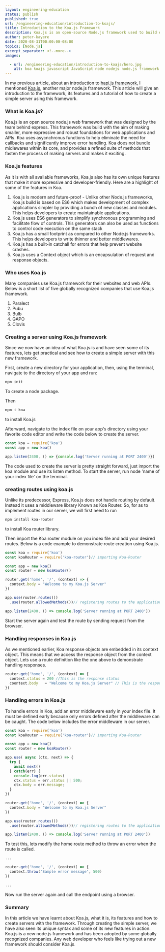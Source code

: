 ```yaml
---
layout: engineering-education
status: publish
published: true
url: /engineering-education/introduction-to-koajs/
title: Introduction to the Koa.js Framework
description: Koa.js is an open-source Node.js framework used to build developer-friendly and expressive web applications and APIs. We go over what Koa.js is, and some of its features.
author: peter-kayere
date: 2020-08-31T00:00:00-08:00
topics: [Node.js]
excerpt_separator: <!--more-->
images:

  - url: /engineering-education/introduction-to-koajs/hero.jpg
    alt: koa koajs javascript JavaScript node nodejs node.js framework
---
```

In my previous article, about an introduction to [hapi.js framework](https://www.section.io/engineering-education/introduction-to-hapi/), I mentioned [Koa.js](https://www.koajs.com), another major node.js framework. This article will give an introduction to the framework, its features and a tutorial of how to create a simple server using this framework.
<!--more-->
### What is Koa.js?
Koa.js is an open source node.js web framework that was designed by the team behind express. This framework was build with the aim of making smaller, more expressive and robust foundations for web applications and APIs. Koa uses asycnchronus functions to help eliminate the need for callbacks and significantly improve error handling. Koa does not bundle midlewares within its core, and provides a refined suite of methods that fasten the process of making servers and makes it exciting.

### Koa.js features
As it is with all available frameworks, Koa.js also has its own unique features that make it more expressive and developer-friendly.
Here are a highlight of some of the features in Koa.
1. Koa.js is modern and future-proof - Unlike other Node.js frameworks, Koa.js build is based on ES6 which makes development of complex applications simpler by providing a bunch of new classes and modules. This helps developers to create maintainable applications.
2. Koa.js uses ES6 generators to simplify synchronous programming and facilitate flow of controls. This generators can also be used as functions to control code execution on the same stack
3. Koa.js has a small footprint as compared to other Node.js frameworks. This helps developers to write thinner and better middlewares.
4. Koa.js has a built-in catchall for errors that help prevent website crashes.
5. Koa.js uses a Context object which is an encapsulation of request and response objects.

### Who uses Koa.js
Many companies use Koa.js framework for their websites and web APIs.
Below is a short list of five globally recognized companies that use Koa.js framework.
1. Paralect
2. Pubu
3. Bulb
4. GAPO
5. Clovis                                             

### Creating a server using Koa.js framework
Since we now have an idea of what Koa.js is and have seen some of its features, lets get practical and see how to create a simple server with this new framework.

First, create a new directory for your application, then, using the terminal, navigate to the directory of your app and run:

```bash
npm init
```
To create a node package.

Then

```bash
npm i koa
```
to install Koa.js

Afterward, navigate to the index file on your app's directory using your favorite code editor and write the code below to create the server.

```js
const koa = require('koa')
const app = new koa()

app.listen(2400, () => {console.log('Server running at PORT 2400')})
```
The code used to create the server is pretty straight forward, just import the koa module and use its listen method. To start the server, run node 'name of your index file' on the terminal.

### creating routes using koa.js
Unlike its predecessor, Express, Koa.js does not handle routing by default. Instead it uses a middleware library Known as Koa Router. So, for as to implement routes in our server, we will first need to run 

```bash
npm install koa-router
```
to install Koa router library.

Then import the Koa router module on you index file and add your desired routes.
Below is a code example to demonstrate route creation using Koa.js.

```js
const koa = require('koa')
const koaRouter = require('koa-router')// importing Koa-Router

const app = new koa()
const router = new koaRouter()

router.get('home', '/', (context) => {
  context.body = "Welcome to my Koa.js Server"
})

app.use(router.routes())
  .use(router.allowedMethods())// registering routes to the application

app.listen(2400, () => console.log('Server running at PORT 2400'))
```
Start the server again and test the route by sending request from the browser.

### Handling responses in Koa.js
As we mentioned earlier, Koa response objects are embedded in its context object. This means that we access the response object from the context object.
Lets use a route definition like the one above to demonstrate handling responses.

```js
router.get('home', '/', (context) => {
  context.status = 200 //This is the response status
  coontext.body   = "Welcome to my Koa.js Server" // This is the response body
})
```
### Handling errors in Koa.js
To handle errors in Koa, add an error middleware early in your index file. It must be defined early because only errors defined after the middleware can be caught.
The code below includes the error middleware in our server.

```js
const koa = require('koa')
const koaRouter = require('koa-router')// importing Koa-Router

const app = new koa()
const router = new koaRouter()

app.use( async (ctx, next) => {
  try {
    await next()
  } catch(err) {
    console.log(err.status)
    ctx.status = err.status || 500;
    ctx.body = err.message;
  }
})

router.get('home', '/', (context) => {
  context.body = "Welcome to my Koa.js Server"
})

app.use(router.routes())
  .use(router.allowedMethods())// registering routes to the application

app.listen(2400, () => console.log('Server running at PORT 2400'))
```
To test this, lets modify the home route method to throw an error when the route is called.

```js
...

router.get('home', '/', (context) => {
  context.throw('Sample error message', 500)
})

...
```
Now run the server again and call the endpoint using a browser.

### Summary
In this article we have learnt about Koa.js, what it is, its features and how to create servers with the framework. Through creating the simple server, we have also seen its unique syntax and some of its new features in action. Koa.js is a new node.js framework and has been adopted by some globally recognized companies.
Any web developer who feels like trying out a new framework should consider Koa.js.